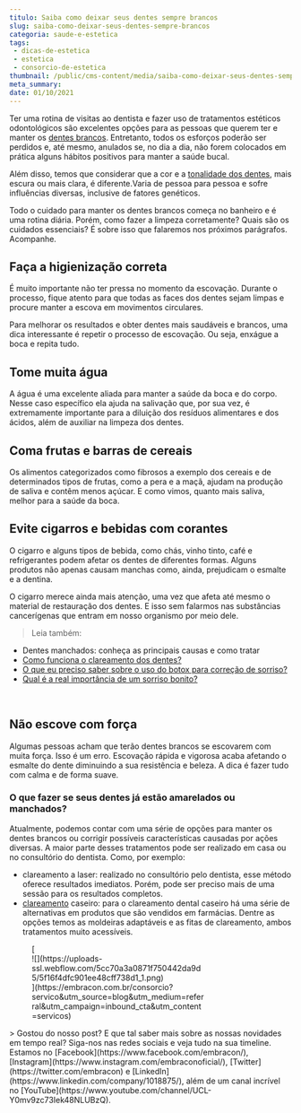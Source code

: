 ```yaml
---
titulo: Saiba como deixar seus dentes sempre brancos
slug: saiba-como-deixar-seus-dentes-sempre-brancos
categoria: saude-e-estetica
tags:
 - dicas-de-estetica
 - estetica
 - consorcio-de-estetica
thumbnail: /public/cms-content/media/saiba-como-deixar-seus-dentes-sempre-brancos.jpeg
meta_summary: 
date: 01/10/2021
---
```

Ter uma rotina de visitas ao dentista e fazer uso de tratamentos estéticos odontológicos são excelentes opções para as pessoas que querem ter e manter os [dentes brancos](https://www.embracon.com.br/blog/como-funciona-o-clareamento-dos-dentes). Entretanto, todos os esforços poderão ser perdidos e, até mesmo, anulados se, no dia a dia, não forem colocados em prática alguns hábitos positivos para manter a saúde bucal.

Além disso, temos que considerar que a cor e a [tonalidade dos dentes](https://www.embracon.com.br/blog/dentes-manchados-conheca-as-principais-causas-e-como-tratar), mais escura ou mais clara, é diferente.Varia de pessoa para pessoa e sofre influências diversas, inclusive de fatores genéticos.

Todo o cuidado para manter os dentes brancos começa no banheiro e é uma rotina diária. Porém, como fazer a limpeza corretamente? Quais são os cuidados essenciais? É sobre isso que falaremos nos próximos parágrafos. Acompanhe.

Faça a higienização correta
---------------------------

É muito importante não ter pressa no momento da escovação. Durante o processo, fique atento para que todas as faces dos dentes sejam limpas e procure manter a escova em movimentos circulares.

Para melhorar os resultados e obter dentes mais saudáveis e brancos, uma dica interessante é repetir o processo de escovação. Ou seja, enxágue a boca e repita tudo.

Tome muita água
---------------

A água é uma excelente aliada para manter a saúde da boca e do corpo. Nesse caso específico ela ajuda na salivação que, por sua vez, é extremamente importante para a diluição dos resíduos alimentares e dos ácidos, além de auxiliar na limpeza dos dentes.

Coma frutas e barras de cereais
-------------------------------

Os alimentos categorizados como fibrosos a exemplo dos cereais e de determinados tipos de frutas, como a pera e a maçã, ajudam na produção de saliva e contêm menos açúcar. E como vimos, quanto mais saliva, melhor para a saúde da boca.

Evite cigarros e bebidas com corantes
-------------------------------------

O cigarro e alguns tipos de bebida, como chás, vinho tinto, café e refrigerantes podem afetar os dentes de diferentes formas. Alguns produtos não apenas causam manchas como, ainda, prejudicam o esmalte e a dentina.

O cigarro merece ainda mais atenção, uma vez que afeta até mesmo o material de restauração dos dentes. E isso sem falarmos nas substâncias cancerígenas que entram em nosso organismo por meio dele.

> Leia também:

- <a target="_blank">Dentes manchados: conheça as principais causas e como tratar</a>
- [Como funciona o clareamento dos dentes?](https://www.embracon.com.br/blog/como-funciona-o-clareamento-dos-dentes)
- [O que eu preciso saber sobre o uso do botox para correção de sorriso?](https://www.embracon.com.br/blog/o-que-eu-preciso-saber-sobre-o-uso-do-botox-para-correcao-de-sorriso)
- [Qual é a real importância de um sorriso bonito?](https://www.embracon.com.br/blog/qual-e-a-real-importancia-de-um-sorriso-bonito)

‍

Não escove com força
--------------------

Algumas pessoas acham que terão dentes brancos se escovarem com muita força. Isso é um erro. Escovação rápida e vigorosa acaba afetando o esmalte do dente diminuindo a sua resistência e beleza. A dica é fazer tudo com calma e de forma suave.

### O que fazer se seus dentes já estão amarelados ou manchados?

Atualmente, podemos contar com uma série de opções para manter os dentes brancos ou corrigir possíveis características causadas por ações diversas. A maior parte desses tratamentos pode ser realizado em casa ou no consultório do dentista. Como, por exemplo:

- clareamento a laser: realizado no consultório pelo dentista, esse método oferece resultados imediatos. Porém, pode ser preciso mais de uma sessão para os resultados completos.
- [clareamento](https://www.embracon.com.br/blog/como-funciona-o-clareamento-dos-dentes) caseiro: para o clareamento dental caseiro há uma série de alternativas em produtos que são vendidos em farmácias. Dentre as opções temos as moldeiras adaptáveis e as fitas de clareamento, ambos tratamentos muito acessíveis.

<figure class="w-richtext-figure-type-image w-richtext-align-center" style="max-width:310px">[<div>![](https://uploads-ssl.webflow.com/5cc70a3a0871f750442da9d5/5f16f4dfc901ee48cff738d1_1.png)</div>](https://embracon.com.br/consorcio?servico&utm_source=blog&utm_medium=referral&utm_campaign=inbound_cta&utm_content=servicos)</figure>> Gostou do nosso post? E que tal saber mais sobre as nossas novidades em tempo real? Siga-nos nas redes sociais e veja tudo na sua timeline. Estamos no [Facebook](https://www.facebook.com/embracon/), [Instagram](https://www.instagram.com/embraconoficial/), [Twitter](https://twitter.com/embracon) e [LinkedIn](https://www.linkedin.com/company/1018875/), além de um canal incrível no [YouTube](https://www.youtube.com/channel/UCL-Y0mv9zc73Iek48NLUBzQ).
